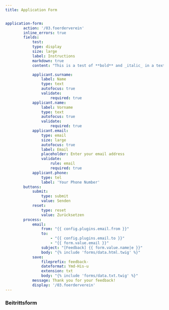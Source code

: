 ```yaml
---
title: Application Form


application-form:
        action: '/03.foerderverein'
        inline_errors: true
        fields:
            test:
            type: display
            size: large
            label: Instructions
            markdown: true
            content: "This is a test of **bold** and _italic_ in a text/display field\n\nanother paragraph...."

            applicant.surname:
                label: Name
                type: text
                autofocus: true
                validate:
                    required: true
            applicant.name:
                label: Vorname
                type: text
                autofocus: true
                validate:
                    required: true
            applicant.email:
                type: email
                size: large
                autofocus: true
                label: Email
                placeholder: Enter your email address
                validate:
                    rule: email
                    required: true
            applicant.phone:
                type: tel
                label: 'Your Phone Number'
        buttons:
            submit:
                type: submit
                value: Senden
            reset:
                type: reset
                value: Zurücksetzen
        process:
            email:
                from: "{{ config.plugins.email.from }}"
                to:
                    - "{{ config.plugins.email.to }}"
                    - "{{ form.value.email }}"
                subject: "[Feedback] {{ form.value.name|e }}"
                body: "{% include 'forms/data.html.twig' %}"
            save:
                fileprefix: feedback-
                dateformat: Ymd-His-u
                extension: txt
                body: "{% include 'forms/data.txt.twig' %}"
            message: Thank you for your feedback!
            display: '/03.foerderverein'
---
```


### Beitrittsform